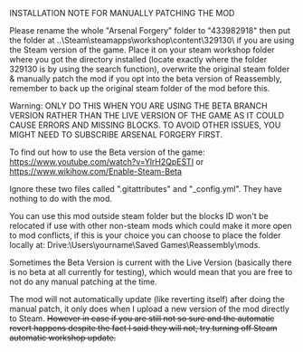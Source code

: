 INSTALLATION NOTE FOR MANUALLY PATCHING THE MOD

Please rename the whole "Arsenal Forgery" folder to "433982918" then put the folder at ..\Steam\steamapps\workshop\content\329130\ if you are using the Steam version of the game. Place it on your steam workshop folder where you got the directory installed (locate exactly where the folder 329130 is by using the search function), overwrite the original steam folder & manually patch the mod if you opt into the beta version of Reassembly, remember to back up the original steam folder of the mod before this.

Warning: ONLY DO THIS WHEN YOU ARE USING THE BETA BRANCH VERSION RATHER THAN THE LIVE VERSION OF THE GAME AS IT COULD CAUSE ERRORS AND MISSING BLOCKS. TO AVOID OTHER ISSUES, YOU MIGHT NEED TO SUBSCRIBE ARSENAL FORGERY FIRST.

To find out how to use the Beta version of the game: https://www.youtube.com/watch?v=YlrH2QpESTI or https://www.wikihow.com/Enable-Steam-Beta

Ignore these two files called ".gitattributes" and "_config.yml". They have nothing to do with the mod.

You can use this mod outside steam folder but the blocks ID won't be relocated if use with other non-steam mods which could make it more open to mod conflicts, if this is your choice you can choose to place the folder locally at: Drive:\Users\yourname\Saved Games\Reassembly\mods\.

Sometimes the Beta Version is current with the Live Version (basically there is no beta at all currently for testing), which would mean that you are free to not do any manual patching at the time.

The mod will not automatically update (like reverting itself) after doing the manual patch, it only does when I upload a new version of the mod directly to Steam. ~~However in case if you are still not so sure and the automatic revert happens despite the fact I said they will not, try turning off Steam automatic workshop update.~~
